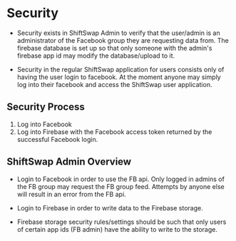 
# Security
- Security exists in ShiftSwap Admin to verify that the user/admin is an administrator of the Facebook group they are
requesting data from. The firebase database is set up so that only someone with the admin's firebase app id may modify the database/upload to it.

- Security in the regular ShiftSwap application for users consists only of having the user login to facebook.
At the moment anyone may simply log into their facebook and access the ShiftSwap user application.

## Security Process
1. Log into Facebook
2. Log into Firebase with the Facebook access token returned by the successful Facebook login.

## ShiftSwap Admin Overview
- Login to Facebook in order to use the FB api. Only logged in admins of the FB group may request the FB group feed. Attempts by anyone else will result in an error from the FB api.

- Login to Firebase in order to write data to the Firebase storage.

- Firebase storage security rules/settings should be such that only users of certain app ids (FB admin) have the ability to write to the storage.